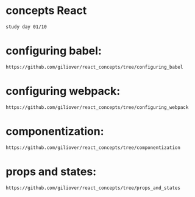 # concepts React
    study day 01/10

# configuring babel:
    https://github.com/giliover/react_concepts/tree/configuring_babel

# configuring webpack:
    https://github.com/giliover/react_concepts/tree/configuring_webpack

# componentization:
    https://github.com/giliover/react_concepts/tree/componentization

# props and states:
    https://github.com/giliover/react_concepts/tree/props_and_states
